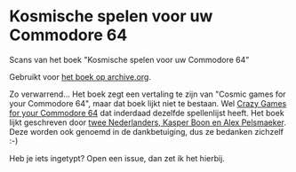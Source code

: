 # Kosmische spelen voor uw Commodore 64

Scans van het boek "Kosmische spelen voor uw Commodore 64"

Gebruikt voor [het boek op archive.org](https://archive.org/details/kosmische-spelen-voor-uw-commodore-64).

Zo verwarrend... Het boek zegt een vertaling te zijn van "Cosmic games for your Commodore 64",
maar dat boek lijkt niet te bestaan.
Wel [Crazy Games for your Commodore 64](https://www.mobygames.com/game/210801/crazy-games-for-your-commodore-64/) dat inderdaad dezelfde spellenlijst heeft.
Het boek lijkt geschreven door [twee Nederlanders, Kasper Boon en Alex Pelsmaeker](https://www.tekstadventure.nl/database/geheim_van_de_drie_burchten.html).
Deze worden ook genoemd in de dankbetuiging, dus ze bedanken zichzelf :-)

Heb je iets ingetypt? Open een issue, dan zet ik het hierbij.